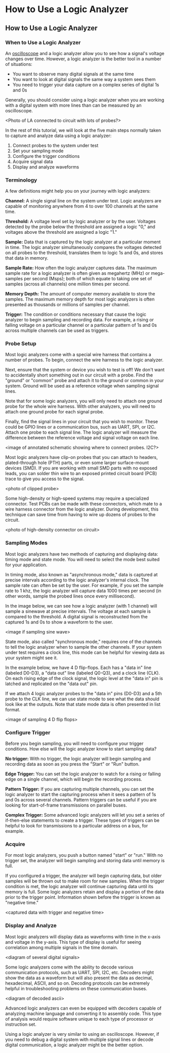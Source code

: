 # How to Use a Logic Analyzer

## How to Use a Logic Analyzer

### When to Use a Logic Analyzer

An [oscilloscope](../oscilloscopes/what-is-an-oscilloscope.md#what-is-an-oscilloscope) and a logic analyzer allow you to see how a signal's voltage changes over time. However, a logic analyzer is the better tool in a number of situations:

* You want to observe many digital signals  at the same time
* You want to look at digital signals the same way a system sees them
* You need to trigger your data capture on a complex series of digital 1s and 0s

Generally, you should consider using a logic analyzer when you are working with a digital system with more lines than can be measured by an oscilloscope.

&lt;Photo of LA connected to circuit with lots of probes?&gt;

In the rest of this tutorial, we will look at the five main steps normally taken to capture and analyze data using a logic analyzer:

1. Connect probes to the system under test
2. Set your sampling mode
3. Configure the trigger conditions
4. Acquire signal data
5. Display and analyze waveforms

### Terminology

A few definitions might help you on your journey with logic analyzers:

**Channel:** A single signal line on the system under test. Logic analyzers are capable of monitoring anywhere from 4 to over 100 channels at the same time.

**Threshold:** A voltage level set by logic analyzer or by the user. Voltages detected by the probe below the threshold are assigned a logic "0," and voltages above the threshold are assigned a logic "1."

**Sample:** Data that is captured by the logic analyzer at a particular moment in time. The logic analyzer simultaneously compares the voltages detected on all probes to the threshold, translates them to logic 1s and 0s, and stores that data in memory.

**Sample Rate:** How often the logic analyzer captures data. The maximum sample rate for a logic analyzer is often given as megahertz \(MHz\) or mega-samples per second \(Msps\); both of which equate to taking one set of samples \(across all channels\) one million times per second.

**Memory Depth:** The amount of computer memory available to store the samples. The maximum memory depth for most logic analyzers is often presented as thousands or millions of samples per channel.

**Trigger:** The condition or conditions necessary that cause the logic analyzer to begin sampling and recording data. For example, a rising or falling voltage on a particular channel or a particular pattern of 1s and 0s across multiple channels can be used as triggers.

### Probe Setup

Most logic analyzers come with a special wire harness that contains a number of probes. To begin, connect the wire harness to the logic analyzer.

Next, ensure that the system or device you wish to test is off! We don't want to accidentally short something out in our circuit with a probe. Find the "ground" or "common" probe and attach it to the ground or common in your system. Ground will be used as a reference voltage when sampling signal lines. 

Note that for some logic analyzers, you will only need to attach one ground probe for the whole wire harness. With other analyzers, you will need to attach one ground probe for each signal probe.

Finally, find the signal lines in your circuit that you wish to monitor. These could be GPIO lines or a communication bus, such as UART, SPI, or I2C. Attach one probe to each signal line. The logic analyzer will measure the difference between the reference voltage and signal voltage on each line.

&lt;image of annotated schematic showing where to connect probes. I2C?&gt;

Most logic analyzers have clip-on probes that you can attach to headers, plated-through hole \(PTH\) parts, or even some larger surface-mount devices \(SMD\). If you are working with small SMD parts with no exposed leads, you can solder thin wire to an exposed printed circuit board \(PCB\) trace to give you access to the signal.

&lt;photo of clipped probe&gt;

Some high-density or high-speed systems may require a specialized connector. Test PCBs can be made with these connectors, which mate to a wire harness connector from the logic analyzer. During development, this technique can save time from having to wire up dozens of probes to the circuit. 

&lt;photo of high-density connector on circuit&gt;

### Sampling Modes

Most logic analyzers have two methods of capturing and displaying data: timing mode and state mode. You will need to select the mode best suited for your application.

In timing mode, also known as "asynchronous mode," data is captured at precise intervals according to the logic analyzer's internal clock. The sample rate can often be set by the user. For example, if you set the sample rate to 1 khz, the logic analyzer will capture data 1000 times per second \(in other words, sample the probed lines once every millisecond\).

In the image below, we can see how a logic analyzer \(with 1 channel\) will sample a sinewave at precise intervals. The voltage at each sample is compared to the threshold. A digital signal is reconstructed from the captured 1s and 0s to show a waveform to the user.

&lt;image if sampling sine wave&gt;

State mode, also called "synchronous mode," requires one of the channels to tell the logic analyzer when to sample the other channels. If your system under test requires a clock line, this mode can be helpful for viewing data as your system might see it.

In the example below, we have 4 D flip-flops. Each has a "data in" line \(labeled D0-D3\), a "data out" line \(labeled Q0-Q3\), and a clock line \(CLK\). On each rising edge of the clock signal, the logic level at the "data in" pin is latched and replicated on the "data out" pin.

If we attach 4 logic analyzer probes to the "data in" pins \(D0-D3\) and a 5th probe to the CLK line, we can use state mode to see what the data should look like at the outputs. Note that state mode data is often presented in list format.

&lt;image of sampling 4 D flip flops&gt;

### Configure Trigger

Before you begin sampling, you will need to configure your trigger conditions. How else will the logic analyzer know to start sampling data?

**No trigger:** With no trigger, the logic analyzer will begin sampling and recording data as soon as you press the "Start" or "Run" button.

**Edge Trigger:** You can set the logic analyzer to watch for a rising or falling edge on a single channel, which will begin the recording process.

**Pattern Trigger:** If you are capturing multiple channels, you can set the logic analyzer to start the capturing process when it sees a pattern of 1s and 0s across several channels. Pattern triggers can be useful if you are looking for start-of-frame transmissions on parallel buses.

**Complex Trigger:** Some advanced logic analyzers will let you set a series of if-then-else statements to create a trigger. These types of triggers can be helpful to look for transmissions to a particular address on a bus, for example.

### Acquire

For most logic analyzers, you push a button named "start" or "run." With no trigger set, the analyzer will begin sampling and storing data until memory is full.

If you configured a trigger, the analyzer will begin capturing data, but older samples will be thrown out to make room for new samples. When the trigger condition is met, the logic analyzer will continue capturing data until its memory is full. Some logic analyzers retain and display a portion of the data prior to the trigger point. Information shown before the trigger is known as "negative time."

&lt;captured data with trigger and negative time&gt;

### Display and Analyze

Most logic analyzers will display data as waveforms with time in the x-axis and voltage in the y-axis. This type of display is useful for seeing correlation among multiple signals in the time domain.

&lt;diagram of several digital signals&gt;

Some logic analyzers come with the ability to decode various communication protocols, such as UART, SPI, I2C, etc. Decoders might show the data as a waveform but will also present the data as decimal, hexadecimal, ASCII, and so on. Decoding protocols can be extremely helpful in troubleshooting problems on these communication buses.

&lt;diagram of decoded ascii&gt;

Advanced logic analyzers can even be equipped with decoders capable of analyzing machine language and converting it to assembly code. This type of analysis would require software unique to each type of processor or instruction set.

Using a logic analyzer is very similar to using an oscilloscope. However, if you need to debug a digital system with multiple signal lines or decode digital communication, a logic analyzer might be the better option.

